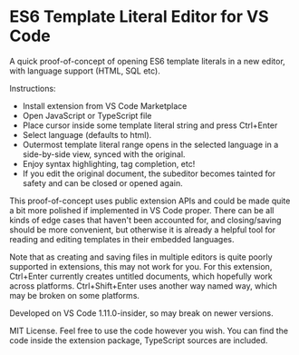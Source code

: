 # ES6 Template Literal Editor for VS Code

A quick proof-of-concept of opening ES6 template literals in a new editor, with language support (HTML, SQL etc).

Instructions: 
- Install extension from VS Code Marketplace
- Open JavaScript or TypeScript file
- Place cursor inside some template literal string and press Ctrl+Enter
- Select language (defaults to html).
- Outermost template literal range opens in the selected language in a side-by-side view, synced with the original.
- Enjoy syntax highlighting, tag completion, etc!
- If you edit the original document, the subeditor becomes tainted for safety and can be closed or opened again.

This proof-of-concept uses public extension APIs and could be made quite a bit more polished if implemented in VS Code proper. There can be all kinds of edge cases that haven't been accounted for, and closing/saving should be more convenient, but otherwise it is already a helpful tool for reading and editing templates in their embedded languages.

Note that as creating and saving files in multiple editors is quite poorly supported in extensions, this may not work for you. For this extension, Ctrl+Enter currently creates untitled documents, which hopefully work across platforms. Ctrl+Shift+Enter uses another way named way, which may be broken on some platforms.

Developed on VS Code 1.11.0-insider, so may break on newer versions.

MIT License. Feel free to use the code however you wish. You can find the code inside the extension package, TypeScript sources are included.

